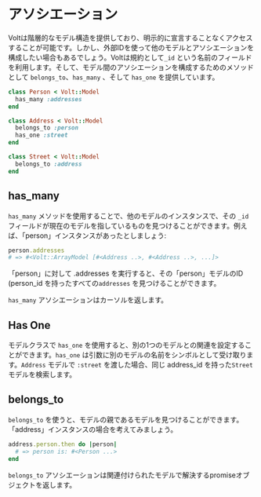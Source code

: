# アソシエーション

Voltは階層的なモデル構造を提供しており、明示的に宣言することなくアクセスすることが可能です。しかし、外部IDを使って他のモデルとアソシエーションを構成したい場合もあるでしょう。Voltは規約として```_id``` という名前のフィールドを利用します。そして、モデル間のアソシエーションを構成するためのメソッドとして ```belongs_to```、```has_many``` 、そして ```has_one``` を提供しています。

```ruby
class Person < Volt::Model
  has_many :addresses
end

class Address < Volt::Model
  belongs_to :person
  has_one :street
end

class Street < Volt::Model
  belongs_to :address
end
```

## has_many

```has_many``` メソッドを使用することで、他のモデルのインスタンスで、その ```_id``` フィールドが現在のモデルを指しているものを見つけることができます。例えば、「person」インスタンスがあったとしましょう:

```ruby
person.addresses
# => #<Volt::ArrayModel [#<Address ..>, #<Address ..>, ...]>
```

「person」に対して .addresses を実行すると、その「person」モデルのID (person_id を持ったすべての```addresses``` を見つけることができます。

```has_many``` アソシエーションはカーソルを返します。

## Has One

モデルクラスで ```has_one``` を使用すると、別の1つのモデルとの関連を設定することができます。```has_one``` は引数に別のモデルの名前をシンボルとして受け取ります。```Address``` モデルで ```:street``` を渡した場合、同じ address_id を持った```Street``` モデルを検索します。

## belongs_to

```belongs_to``` を使うと、モデルの親であるモデルを見つけることができます。「address」インスタンスの場合を考えてみましょう。

```ruby
address.person.then do |person|
  # => person is: #<Person ...>
end
```

```belongs_to``` アソシエーションは関連付けられたモデルで解決するpromiseオブジェクトを返します。
